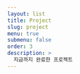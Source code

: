 ```yaml
---
layout: list
title: Project
slug: project
menu: true
submenu: false
order: 3
description: >
  지금까지 완료한 프로젝트
---
```

